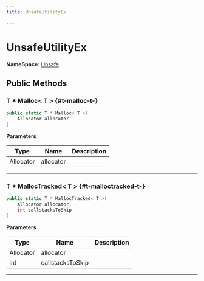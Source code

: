```yaml
---
title: UnsafeUtilityEx

---
```


# UnsafeUtilityEx



**NameSpace:** 
[Unsafe](/unity-api/api/UnityEngine.XR.MagicLeap.Unsafe/UnityEngine.XR.MagicLeap.Unsafe.md) 








## Public Methods

### T &#42; Malloc< T > {#t-malloc-t-}

```csharp
public static T * Malloc< T >(
    Allocator allocator
)
```


**Parameters**

| Type | Name  | Description  | 
|--|--|--|
| Allocator |allocator||






-----------

### T &#42; MallocTracked< T > {#t-malloctracked-t-}

```csharp
public static T * MallocTracked< T >(
    Allocator allocator,
    int callstacksToSkip
)
```


**Parameters**

| Type | Name  | Description  | 
|--|--|--|
| Allocator |allocator||
| int |callstacksToSkip||






-----------

